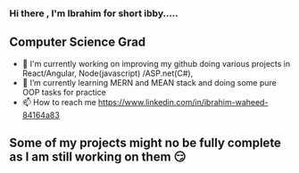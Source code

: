 ### Hi there , I'm Ibrahim for short ibby.....  

## Computer Science Grad
- 🔭 I'm currently working on improving my github doing various projects in React/Angular, Node(javascript) /ASP.net(C#), 
- 🌱 I’m currently learning MERN and MEAN stack and doing some pure OOP tasks for practice 
- 📫 How to reach me https://www.linkedin.com/in/ibrahim-waheed-84164a83


## Some of my projects might no be fully complete as I am still working on them 😏

